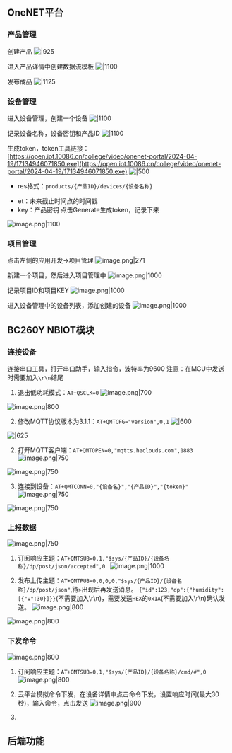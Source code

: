 ## OneNET平台

### 产品管理
创建产品
![|925](https://cdn.jsdelivr.net/gh/xuezhaorong/Picgo//Source/fix-dir/picgo/picgo-clipboard-images/2025/02/25/17-46-13-f3e768387b2b17019ba4256bd1b9654a-20250225174612-4198c8.png)

 进入产品详情中创建数据流模板
![|1100](https://cdn.jsdelivr.net/gh/xuezhaorong/Picgo//Source/fix-dir/picgo/picgo-clipboard-images/2025/02/25/17-53-10-2ff9f88934ae3eee5c8844fcf67276af-20250225175309-df772c.png)

发布成品
![|1125](https://cdn.jsdelivr.net/gh/xuezhaorong/Picgo//Source/fix-dir/picgo/picgo-clipboard-images/2025/02/25/17-54-46-b2277a4011060301546fb6199986a4a1-20250225175446-13f679.png)

### 设备管理
进入设备管理，创建一个设备
![|1100](https://cdn.jsdelivr.net/gh/xuezhaorong/Picgo//Source/fix-dir/picgo/picgo-clipboard-images/2025/02/25/17-57-52-32225f43ebd5600c230730b9d36a96f4-20250225175751-9204f0.png)

记录设备名称，设备密钥和产品ID
![|1100](https://cdn.jsdelivr.net/gh/xuezhaorong/Picgo//Source/fix-dir/picgo/picgo-clipboard-images/2025/02/25/17-59-07-6631a8b64c6aa6215b76ebd957d7e9d7-20250225175906-a223b3.png)

生成token，token工具链接：[https://open.iot.10086.cn/college/video/onenet-portal/2024-04-19/17134946071850.exe](https://open.iot.10086.cn/college/video/onenet-portal/2024-04-19/17134946071850.exe)
![|500](https://cdn.jsdelivr.net/gh/xuezhaorong/Picgo//Source/fix-dir/picgo/picgo-clipboard-images/2025/02/25/18-03-10-922a6d4d9b7a08a147b1ca219a1d4fed-20250225180309-81618c.png)

* res格式：`products/{产品ID}/devices/{设备名称}`
- et：未来截止时间点的时间戳
- key：产品密钥
点击Generate生成token，记录下来

![image.png|1100](https://cdn.jsdelivr.net/gh/xuezhaorong/Picgo//Source/fix-dir/picgo/picgo-clipboard-images/2025/03/20/14-28-41-752096a8519cbc6f8ae59daadb5df623-20250320142841-717ee2.png)

### 项目管理
点击左侧的应用开发->项目管理
![image.png|271](https://cdn.jsdelivr.net/gh/xuezhaorong/Picgo//Source/fix-dir/picgo/picgo-clipboard-images/2025/03/30/15-44-47-1e533c7bebb4154ae6956457efd4a5ca-20250330154446-4101b1.png)

新建一个项目，然后进入项目管理中
![image.png|1000](https://cdn.jsdelivr.net/gh/xuezhaorong/Picgo//Source/fix-dir/picgo/picgo-clipboard-images/2025/03/30/15-44-01-f0d6d010c21ad580f166d9c8bdc38d30-20250330154400-9bf77f.png)

记录项目ID和项目KEY
![image.png|1000](https://cdn.jsdelivr.net/gh/xuezhaorong/Picgo//Source/fix-dir/picgo/picgo-clipboard-images/2025/03/30/15-54-00-6b5cb7400889f986a1f81234e67ec725-20250330155400-fea95e.png)

进入设备管理中的设备列表，添加创建的设备
![image.png|1000](https://cdn.jsdelivr.net/gh/xuezhaorong/Picgo//Source/fix-dir/picgo/picgo-clipboard-images/2025/03/30/15-56-23-9bd84d850614cdca117d2589084b2b38-20250330155623-d02811.png)

## BC260Y NBIOT模块
### 连接设备
连接串口工具，打开串口助手，输入指令，波特率为9600
注意：在MCU中发送时需要加入`\r\n`结尾

1. 退出低功耗模式：`AT+QSCLK=0`
![image.png|700](https://cdn.jsdelivr.net/gh/xuezhaorong/Picgo//Source/fix-dir/picgo/picgo-clipboard-images/2025/02/26/11-55-06-d97272e8214603e0f32cd94649286dc2-20250226115505-41fecb.png)


![image.png|800](https://cdn.jsdelivr.net/gh/xuezhaorong/Picgo//Source/fix-dir/picgo/picgo-clipboard-images/2025/02/26/11-55-24-832f6548da1c7d575ce5936de74de3b7-20250226115523-42408e.png)

2. 修改MQTT协议版本为3.1.1：`AT+QMTCFG="version",0,1`
![|600](https://cdn.jsdelivr.net/gh/xuezhaorong/Picgo//Source/fix-dir/picgo/picgo-clipboard-images/2025/02/25/18-45-08-f39b3b2340c5fa60fd86d119fb5ea7f5-20250225184507-ffdf7b.png)

![|625](https://cdn.jsdelivr.net/gh/xuezhaorong/Picgo//Source/fix-dir/picgo/picgo-clipboard-images/2025/02/25/18-48-39-62e7e877cdfffc8cd0bd7f9951c79e3c-20250225184838-15a8a3.png)

2. 打开MQTT客户端：`AT+QMTOPEN=0,"mqtts.heclouds.com",1883` 
![image.png|750](https://cdn.jsdelivr.net/gh/xuezhaorong/Picgo//Source/fix-dir/picgo/picgo-clipboard-images/2025/02/25/19-09-09-2e268201ee645aca5d570c1d01233992-20250225190907-d8a2b9.png)


![image.png|750](https://cdn.jsdelivr.net/gh/xuezhaorong/Picgo//Source/fix-dir/picgo/picgo-clipboard-images/2025/02/25/19-09-52-a655934c3abf469c3a55ce7df225ba0c-20250225190952-d27274.png)

3.  连接到设备：`AT+QMTCONN=0,"{设备名}","{产品ID}","{token}"`
![image.png|750](https://cdn.jsdelivr.net/gh/xuezhaorong/Picgo//Source/fix-dir/picgo/picgo-clipboard-images/2025/02/25/19-11-47-72a0e96d245e51317b860d9b4da4ebde-20250225191146-52309e.png)

![image.png|750](https://cdn.jsdelivr.net/gh/xuezhaorong/Picgo//Source/fix-dir/picgo/picgo-clipboard-images/2025/02/25/19-12-30-1997ff666dd8fd76df8a8858da515ab4-20250225191230-781b06.png)

### 上报数据
![image.png|750](https://cdn.jsdelivr.net/gh/xuezhaorong/Picgo//Source/fix-dir/picgo/picgo-clipboard-images/2025/02/25/19-13-25-02c2b8e6cc5c40d18baf7c0846980256-20250225191325-9159a5.png)

1. 订阅响应主题：`AT+QMTSUB=0,1,"$sys/{产品ID}/{设备名称}/dp/post/json/accepted",0
`
![image.png|1000](https://cdn.jsdelivr.net/gh/xuezhaorong/Picgo//Source/fix-dir/picgo/picgo-clipboard-images/2025/02/25/19-15-12-9ed57c75b5b61f52e4c3c11b63d224c9-20250225191512-4ad10a.png)

2. 发布上传主题：`AT+QMTPUB=0,0,0,0,"$sys/{产品ID}/{设备名称}/dp/post/json"`,待`>`出现后再发送消息。
`{"id":123,"dp":{"humidity":[{"v":30}]}}`(不需要加入\\r\\n)，需要发送`HEX`的`0x1A`(不需要加入\\r\\n)确认发送。
![image.png|800](https://cdn.jsdelivr.net/gh/xuezhaorong/Picgo//Source/fix-dir/picgo/picgo-clipboard-images/2025/03/20/14-07-18-f0f387911a9dae70ee9f68c63f30de6d-20250320140717-5e26a1.png)


![image.png|800](https://cdn.jsdelivr.net/gh/xuezhaorong/Picgo//Source/fix-dir/picgo/picgo-clipboard-images/2025/02/25/19-20-07-5c0947727b41509ce45fbd222d12a844-20250225192006-48ddf3.png)

### 下发命令

![image.png|800](https://cdn.jsdelivr.net/gh/xuezhaorong/Picgo//Source/fix-dir/picgo/picgo-clipboard-images/2025/03/30/16-02-40-5ac2763b31d4315430983161c9215976-20250330160239-c5dd46.png)

1. 订阅响应主题：`AT+QMTSUB=0,1,"$sys/{产品ID}/{设备名称}/cmd/#",0`
![image.png|800](https://cdn.jsdelivr.net/gh/xuezhaorong/Picgo//Source/fix-dir/picgo/picgo-clipboard-images/2025/02/25/19-15-12-9ed57c75b5b61f52e4c3c11b63d224c9-20250225191512-4ad10a.png)

2. 云平台模拟命令下发，在设备详情中点击命令下发，设置响应时间(最大30秒)，输入命令，点击发送
![image.png|900](https://cdn.jsdelivr.net/gh/xuezhaorong/Picgo//Source/fix-dir/picgo/picgo-clipboard-images/2025/03/30/16-06-47-f9c81f85669916e5f500754b123613f4-20250330160646-84ce98.png)

3. 
## 后端功能
